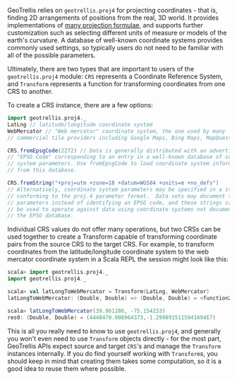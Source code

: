 GeoTrellis relies on `geotrellis.proj4` for projecting coordinates - that
is, finding 2D arrangements of positions from the real, 3D world.  It
provides implementations of [many projection formulae](https://xkcd.com/977/),
and supports further customization such as selecting different units of
measure or models of the earth's curvature.  A database of well-known
coordinate systems provides commonly used settings, so typically users do
not need to be familiar with all of the possible parameters.

Ultimately, there are two types that are important to users of the
`geotrellis.proj4` module: `CRS` represents a Coordinate Reference System,
and ``Transform`` represents a function for transforming coordinates from
one CRS to another.

To create a CRS instance, there are a few options:

```scala
import geotrellis.proj4._
LatLng // latitude/longitude coordinate system
WebMercator // "Web mercator" coordinate system, the one used by many
// commercial tile providers including Google Maps, Bing Maps, MapQuest, etc.

CRS.fromEpsgCode(2272) // Data is generally distributed with an advertised
// "EPSG Code" corresponding to an entry in a well-known database of coordinate
// system parameters. Use fromEpsgCode to load coordinate system information
// from this database.

CRS.fromString("+proj=utm +zone=18 +datum=WGS84 +units=m +no_defs")
// Alternatively, coordinate system parameters may be specified in a string
// conforming to the proj.4 parameter format.  Data sets may document these
// parameters instead of identifying an EPSG code, and these strings can also
// be used to operate against data using coordinate systems not documented in
// the EPSG database.
```

Individual CRS values do not offer many operations, but two CRSs can be used
together to create a Transform capable of transforming coordinate pairs from
the source CRS to the target CRS.  For example, to transform coordinates
from the latitude/longitude coordinate system to the web mercator coordinate
system in a Scala REPL the session might look like this:

```scala
scala> import geotrellis.proj4._
import geotrellis.proj4._

scala> val latLongToWebMercator = Transform(LatLng, WebMercator)
latLongToWebMercator: (Double, Double) => (Double, Double) = <function2>

scala> latLongToWebMercator(39.961286, -75.154233)
res0: (Double, Double) = (4448470.008964373,-1.2998915115941694E7)

```

This is all you really need to know to use `geotrellis.proj4`, and generally
you won't even need to use `Transform` objects directly - for the most part,
GeoTrellis APIs expect source and target `CRS`'s and manage the `Transform`
instances internally.  If you do find yourself working with `Transform`s,
you should keep in mind that creating them takes some computation, so it is
a good idea to reuse them where possible.
